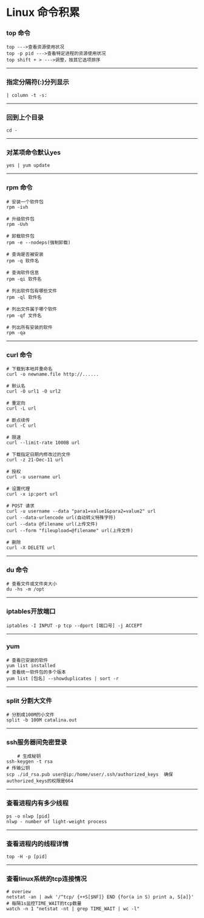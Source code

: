 # Linux 命令积累

### top 命令

	top --->查看资源使用状况
	top -p pid --->查看特定进程的资源使用状况
	top shift + > --->调整，按其它选项排序

---

### 指定分隔符(:)分列显示

	| column -t -s:

---

### 回到上个目录

	cd -

---

### 对某项命令默认yes

	yes | yum update

---

### rpm 命令

	# 安装一个软件包
	rpm -ivh

	# 升级软件包
	rpm -Uvh

	# 卸载软件包
	rpm -e --nodeps(强制卸载)

	# 查询是否被安装
	rpm -q 软件名

	# 查询软件信息
	rpm -qi 软件名
 	
	# 列出软件包有哪些文件
	rpm -ql 软件名

	# 列出文件属于哪个软件
	rpm -qf 文件名
	
	# 列出所有安装的软件
 	rpm -qa

---

### curl 命令
	# 下载到本地并重命名
	curl -o newname.file http://......

	# 默认名
	curl -O url1 -O url2

	# 重定向
	curl -L url

	# 断点续传
	curl -C url
	
	# 限速
	curl --limit-rate 1000B url

	# 下载指定日期内修改过的文件
	curl -z 21-Dec-11 url

	# 授权
	curl -u username url
	
	# 设置代理
	curl -x ip:port url

	# POST 请求
	curl -u username --data "para1=value1&para2=value2" url
	curl --data-urlencode url(自动转义特殊字符)
	curl --data @filename url(上传文件)
	curl --form "fileupload=@filename" url(上传文件)

	# 删除
	curl -X DELETE url

---

### du 命令
	
	# 查看文件或文件夹大小
	du -hs -m /opt
	
---
### iptables开放端口
	iptables -I INPUT -p tcp --dport [端口号] -j ACCEPT

---
### yum
	# 查看已安装的软件
	yum list installed
	# 查看统一软件包的多个版本
	yum list [包名] --showduplicates | sort -r
---
### split 分割大文件
	# 分割成100M的小文件
	split -b 100M catalina.out
---
### ssh服务器间免密登录
    	# 生成秘钥
	ssh-keygen -t rsa 
	# 传输公钥 
	scp ./id_rsa.pub user@ip:/home/user/.ssh/authorized_keys  确保authorized_keys的权限是664
---
### 查看进程内有多少线程
	ps -o nlwp [pid]
	nlwp - number of light-weight process
---
### 查看进程内的线程详情
	top -H -p [pid]
---
### 查看linux系统的tcp连接情况
	# overiew
	netstat -an | awk '/^tcp/ {++S[$NF]} END {for(a in S) print a, S[a]}'
	# 每隔1s监控TIME_WAIT的tcp数量
	watch -n 1 "netstat -nt | grep TIME_WAIT | wc -l"
